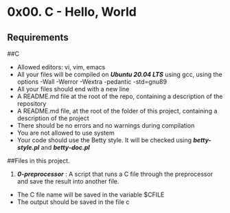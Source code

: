 # 0x00. C - Hello, World

## Requirements

##C
- Allowed editors: vi, vim, emacs
- All your files will be compiled on ***Ubuntu 20.04 LTS*** using gcc, using the options -Wall -Werror -Wextra -pedantic -std=gnu89
- All your files should end with a new line
- A README.md file at the root of the repo, containing a description of the repository
- A README.md file, at the root of the folder of this project, containing a description of the project
- There should be no errors and no warnings during compilation
- You are not allowed to use system
- Your code should use the Betty style. It will be checked using ***betty-style.pl*** and ***betty-doc.pl***

##Files in this project.

1. ***0-preprocessor*** :  A script that runs a C file through the preprocessor and save the result into another file.
- The C file name will be saved in the variable $CFILE
- The output should be saved in the file c
